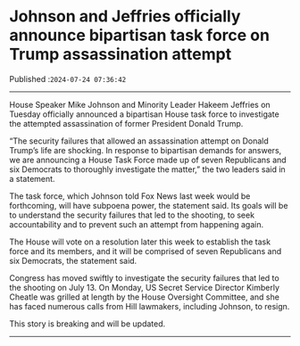 # Johnson and Jeffries officially announce bipartisan task force on Trump assassination attempt

Published :`2024-07-24 07:36:42`

---

House Speaker Mike Johnson and Minority Leader Hakeem Jeffries on Tuesday officially announced a bipartisan House task force to investigate the attempted assassination of former President Donald Trump.

“The security failures that allowed an assassination attempt on Donald Trump’s life are shocking. In response to bipartisan demands for answers, we are announcing a House Task Force made up of seven Republicans and six Democrats to thoroughly investigate the matter,” the two leaders said in a statement.

The task force, which Johnson told Fox News last week would be forthcoming, will have subpoena power, the statement said. Its goals will be to understand the security failures that led to the shooting, to seek accountability and to prevent such an attempt from happening again.

The House will vote on a resolution later this week to establish the task force and its members, and it will be comprised of seven Republicans and six Democrats, the statement said.

Congress has moved swiftly to investigate the security failures that led to the shooting on July 13. On Monday, US Secret Service Director Kimberly Cheatle was grilled at length by the House Oversight Committee, and she has faced numerous calls from Hill lawmakers, including Johnson, to resign.

This story is breaking and will be updated.

---

